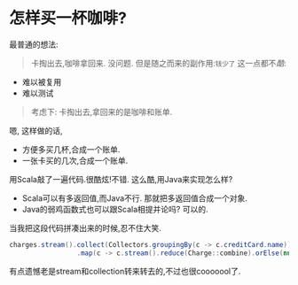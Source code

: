 # 怎样买一杯咖啡?
最普通的想法:
> 卡掏出去,咖啡拿回来.
没问题. 但是随之而来的副作用:`钱少了`
这一点都不*酷*:
- 难以被复用
- 难以测试

> 考虑下: 卡掏出去,拿回来的是咖啡和账单.

嗯, 这样做的话, 
- 方便多买几杯,合成一个账单.
- 一张卡买的几次,合成一个账单.

用Scala敲了一遍代码.很酷炫!不错.
这么酷,用Java来实现怎么样?
- Scala可以有多返回值,而Java不行. 那就把多返回值合成一个对象.
- Java的弱鸡函数式也可以跟Scala相提并论吗?  可以的.

当我把这段代码拼凑出来的时候,忍不住大笑.
```java
charges.stream().collect(Collectors.groupingBy(c -> c.creditCard.name)).values().stream()
                 .map(c -> c.stream().reduce(Charge::combine).orElse(null)).collect(Collectors.toList());
```
有点遗憾老是stream和collection转来转去的,不过也很cooooool了.
